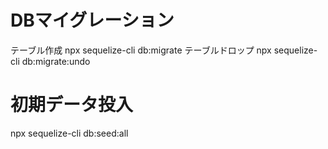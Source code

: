 # DBマイグレーション
テーブル作成
npx sequelize-cli db:migrate
テーブルドロップ
npx sequelize-cli db:migrate:undo
# 初期データ投入
npx sequelize-cli db:seed:all